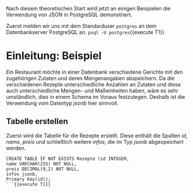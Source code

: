 Nach diesem theoretischen Start wird jetzt an einigen Beispielen die Verwendung von JSON in PostgreSQL demonstriert. 

Zuerst melden wir uns mit dem Standarduser `postgres` an dem Datenbankserver PostgreSQL an.
`psql -U postgres`{{execute T1}}

# Einleitung: Beispiel
Ein Restaurant möchte in einer Datenbank verschiedene Gerichte mit den zugehörigen Zutaten und deren Mengenangaben abspeichern. Da die verschiedenen Rezepte unterschiedliche Anzahlen an Zutaten und diese auch unterschiedliche Mengen- und Maßeinheiten haben, wäre es sehr umständlich, dies in einem Schema im Voraus festzulegen.
Deshalb ist die Verwendung vom Datentyp *jsonb* hier sinnvoll.

## Tabelle erstellen
Zuerst wird die Tabelle für die Rezepte erstellt.
Diese enthält die Spalten *id*, *name*, *preis* und schließlich weitere *infos*, die im Typ *jsonb* abgespeichert werden.
```
CREATE TABLE IF NOT EXISTS Rezepte (id INTEGER, 
name VARCHAR(255) NOT NULL,
preis DECIMAL(9,2) NOT NULL,
infos jsonb,
Primary Key(id));
```{{execute T1}}